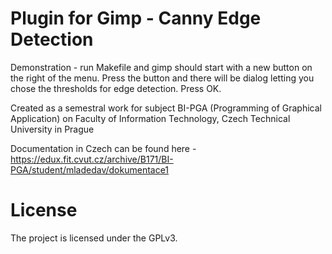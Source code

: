 # Plugin for Gimp - Canny Edge Detection

Demonstration - run Makefile and gimp should start with a new button on the right of the menu. Press the button and there will be dialog letting you chose the thresholds for edge detection. Press OK.

Created as a semestral work for subject BI-PGA (Programming of Graphical Application) on Faculty of Information Technology, Czech Technical University in Prague

Documentation in Czech can be found here - https://edux.fit.cvut.cz/archive/B171/BI-PGA/student/mladedav/dokumentace1

# License

The project is licensed under the GPLv3.
